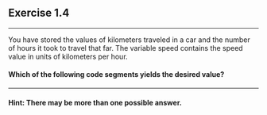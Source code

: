 ## Exercise 1.4
***
You have stored the values of kilometers traveled in a car and the number of
hours it took to travel that far.
The variable speed contains the speed value in units of kilometers per hour.
#### Which of the following code segments yields the desired value?

---
#### Hint: There may be more than one possible answer.
